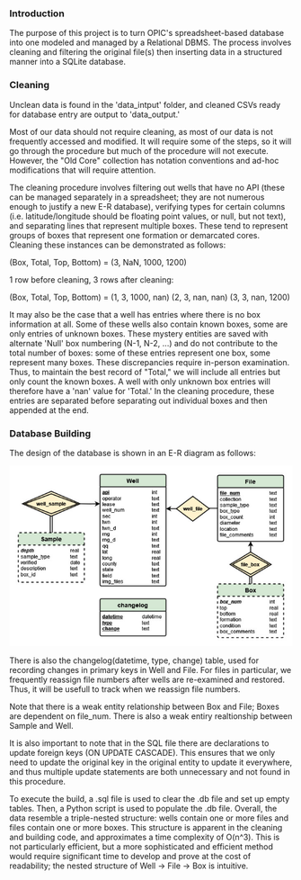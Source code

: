 ### Introduction

The purpose of this project is to turn OPIC's spreadsheet-based database into one modeled and managed by a Relational DBMS. The process involves cleaning and filtering the original file(s) then inserting data in a structured manner into a SQLite database.

### Cleaning

Unclean data is found in the 'data_intput' folder, and cleaned CSVs ready for database entry are output to 'data_output.'

Most of our data should not require cleaning, as most of our data is not frequently accessed and modified. It will require some of the steps, so it will go through the procedure but much of the procedure will not execute. However, the "Old Core" collection has  notation conventions and ad-hoc modifications that will require attention.

The cleaning procedure involves filtering out wells that have no API (these can be managed separately in a spreadsheet; they are not numerous enough to justify a new E-R database), verifying types for certain columns (i.e. latitude/longitude should be floating point values, or null, but not text), and separating lines that represent multiple boxes. These tend to represent groups of boxes that represent one formation or demarcated cores. Cleaning these instances can be demonstrated as follows:

(Box, Total, Top, Bottom) = (3, NaN, 1000, 1200)

1 row before cleaning, 3 rows after cleaning:

(Box, Total, Top, Bottom) = (1, 3, 1000, nan)
							(2, 3, nan, nan)
							(3, 3, nan, 1200)

It may also be the case that a well has entries where there is no box information at all. Some of these wells also contain known boxes, some are only entries of unknown boxes. These mystery entities are saved with alternate 'Null' box numbering (N-1, N-2, ...) and do not contribute to the total number of boxes: some of these entries represent one box, some represent many boxes. These discrepancies require in-person examination. Thus, to maintain the best record of "Total," we will include all entries but only count the known boxes. A well with only unknown box entries will therefore have a 'nan' value for 'Total.' In the cleaning procedure, these entries are separated before separating out individual boxes and then appended at the end.

### Database Building

The design of the database is shown in an E-R diagram as follows:

![image](opic_db_ER.jpg "E-R diagram of relational design")

There is also the changelog(datetime, type, change) table, used for recording changes in primary keys in Well and File. For files in particular, we frequently reassign file numbers after wells are re-examined and restored. Thus, it will be usefull to track when we reassign file numbers.

Note that there is a weak entity relationship between Box and File; Boxes are dependent on file_num. There is also a weak entiry realtionship between Sample and Well.

It is also important to note that in the SQL file there are declarations to update foreign keys (ON UPDATE CASCADE). This ensures that we only need to update the original key in the original entity to update it everywhere, and thus multiple update statements are both unnecessary and not found in this procedure.

To execute the build, a .sql file is used to clear the .db file and set up empty tables. Then, a Python script is used to populate the .db file. Overall, the data resemble a triple-nested structure: wells contain one or more files and files contain one or more boxes. This structure is apparent in the cleaning and building code, and approximates a time complexity of O(n^3). This is not particularly efficient, but a more sophisticated and efficient method would require significant time to develop and prove at the cost of readability; the nested structure of Well -> File -> Box is intuitive.
